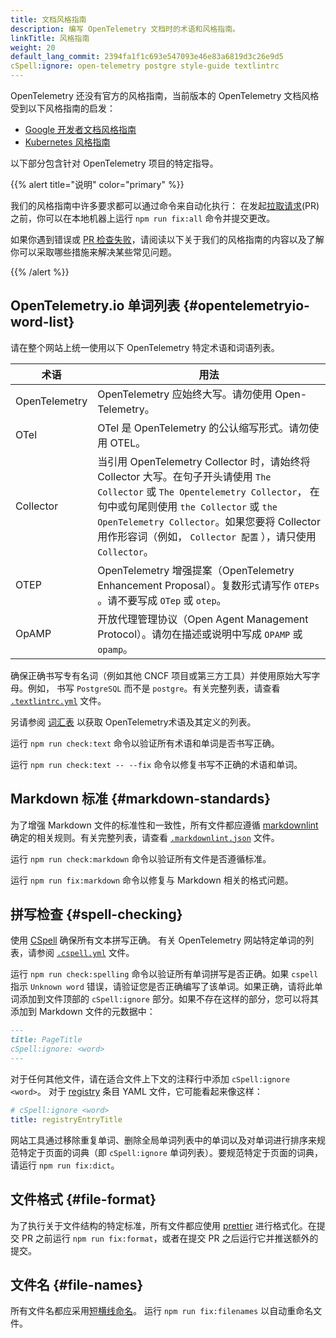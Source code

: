 ```yaml
---
title: 文档风格指南
description: 编写 OpenTelemetry 文档时的术语和风格指南。
linkTitle: 风格指南
weight: 20
default_lang_commit: 2394fa1f1c693e547093e46e83a6819d3c26e9d5
cSpell:ignore: open-telemetry postgre style-guide textlintrc
---
```


OpenTelemetry 还没有官方的风格指南，当前版本的 OpenTelemetry 文档风格受到以下风格指南的启发：

- [Google 开发者文档风格指南](https://developers.google.com/style)
- [Kubernetes 风格指南](https://kubernetes.io/docs/contribute/style/style-guide/)

以下部分包含针对 OpenTelemetry 项目的特定指导。

{{% alert title="说明" color="primary" %}}

我们的风格指南中许多要求都可以通过命令来自动化执行：
在发起[拉取请求](https://docs.github.com/en/get-started/learning-about-github/github-glossary#pull-request)(PR) 之前，你可以在本地机器上运行 `npm run fix:all` 命令并提交更改。

如果你遇到错误或 [PR 检查失败](/docs/contributing/pr-checks)，请阅读以下关于我们的风格指南的内容以及了解你可以采取哪些措施来解决某些常见问题。

{{% /alert %}}

## OpenTelemetry.io 单词列表 {#opentelemetryio-word-list}

请在整个网站上统一使用以下 OpenTelemetry 特定术语和词语列表。

<!-- prettier-ignore-start -->

| 术语 | 用法 |
| ---- | ----- |
| OpenTelemetry | OpenTelemetry 应始终大写。请勿使用 Open-Telemetry。|
| OTel | OTel 是 OpenTelemetry 的公认缩写形式。请勿使用 OTEL。|
| Collector | 当引用 OpenTelemetry Collector 时，请始终将 Collector 大写。在句子开头请使用 `The Collector` 或 `The Opentelemetry Collector`， 在句中或句尾则使用 `the Collector` 或 `the OpenTelemetry Collector`。如果您要将 Collector 用作形容词（例如， `Collector 配置` ），请只使用 `Collector`。|
| OTEP | OpenTelemetry 增强提案（OpenTelemetry Enhancement Proposal）。复数形式请写作 `OTEPs` 。请不要写成 `OTep` 或 `otep`。|
| OpAMP | 开放代理管理协议（Open Agent Management Protocol）。请勿在描述或说明中写成 `OPAMP` 或 `opamp`。|
<!-- prettier-ignore-end -->

确保正确书写专有名词（例如其他 CNCF 项目或第三方工具）并使用原始大写字母。例如，
书写 `PostgreSQL` 而不是 `postgre`。有关完整列表，请查看
[`.textlintrc.yml`](https://github.com/open-telemetry/opentelemetry.io/blob/main/.textlintrc.yml) 文件。

另请参阅 [词汇表](/docs/concepts/glossary/) 以获取 OpenTelemetry术语及其定义的列表。

运行 `npm run check:text` 命令以验证所有术语和单词是否书写正确。

运行 `npm run check:text -- --fix` 命令以修复书写不正确的术语和单词。

## Markdown 标准 {#markdown-standards}

为了增强 Markdown 文件的标准性和一致性，所有文件都应遵循
[markdownlint](https://github.com/DavidAnson/markdownlint)
确定的相关规则。有关完整列表，请查看
[`.markdownlint.json`](https://github.com/open-telemetry/opentelemetry.io/blob/main/.markdownlint.json)
文件。

运行 `npm run check:markdown` 命令以验证所有文件是否遵循标准。

运行 `npm run fix:markdown` 命令以修复与 Markdown 相关的格式问题。

## 拼写检查 {#spell-checking}

使用 [CSpell](https://github.com/streetsidesoftware/cspell) 确保所有文本拼写正确。
有关 OpenTelemetry 网站特定单词的列表，请参阅
[`.cspell.yml`](https://github.com/open-telemetry/opentelemetry.io/blob/main/.cspell.yml) 文件。

运行 `npm run check:spelling` 命令以验证所有单词拼写是否正确。如果 `cspell` 指示
`Unknown word` 错误，请验证您是否正确编写了该单词。如果正确，请将此单词添加到文件顶部的
`cSpell:ignore` 部分。如果不存在这样的部分，您可以将其添加到 Markdown 文件的元数据中：

```markdown
---
title: PageTitle
cSpell:ignore: <word>
---
```

对于任何其他文件，请在适合文件上下文的注释行中添加 `cSpell:ignore <word>`。
对于 [registry](/ecosystem/registry/) 条目 YAML 文件，它可能看起来像这样：

```yaml
# cSpell:ignore <word>
title: registryEntryTitle
```

网站工具通过移除重复单词、删除全局单词列表中的单词以及对单词进行排序来规范特定于页面的词典（即
`cSpell:ignore` 单词列表）。要规范特定于页面的词典，请运行 `npm run fix:dict`。

## 文件格式 {#file-format}

为了执行关于文件结构的特定标准，所有文件都应使用 [prettier](https://prettier.io)
进行格式化。在提交 PR 之前运行 `npm run fix:format`，或者在提交 PR 之后运行它并推送额外的提交。

## 文件名 {#file-names}

所有文件名都应采用[短横线命名](https://en.wikipedia.org/wiki/Letter_case#Kebab_case)。
运行 `npm run fix:filenames` 以自动重命名文件。
